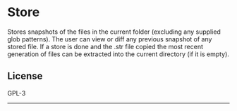# Store

Stores snapshots of the files in the current folder (excluding any supplied
glob patterns). The user can view or diff any previous snapshot of any
stored file. If a store is done and the .str file copied the most recent
generation of files can be extracted into the current directory (if it is
empty).

## License

GPL-3

---
